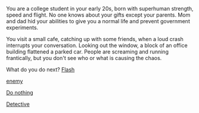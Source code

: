 You are a college student in your early 20s, born with superhuman strength, speed and flight. No one knows about your gifts except your parents. Mom and dad hid your abilities to give you a normal life and prevent government experiments.

You visit a small cafe, catching up with some friends, when a loud crash interrupts your conversation. Looking out the window, a block of an office building flattened a parked car. People are screaming and running frantically, but you don't see who or what is causing the chaos.

What do you do next?
[Flash](/flash.md)

[enemy](/enemy.md)

[Do nothing](/nothing.md)

[Detective](/detective.md)